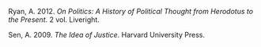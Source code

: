 Ryan, A. 2012. *On Politics: A History of Political Thought from Herodotus to the Present*. 2 vol. Liveright.

Sen, A. 2009. *The Idea of Justice*. Harvard University Press.
